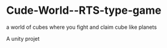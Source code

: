 # Cude-World--RTS-type-game
a world of cubes where you fight and claim cube like planets

A unity projet
